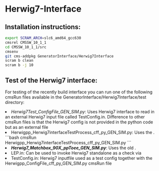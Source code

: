 # Herwig7-Interface

## Installation instructions:
```bash
export SCRAM_ARCH=slc6_amd64_gcc630
cmsrel CMSSW_10_1_1
cd CMSSW_10_1_1/src
cmsenv
git cms-addpkg GeneratorInterface/Herwig7Interface
scram b clean
scram b -j 10
```
## Test of the Herwig7 interface:
<par>For testing of the recently build interface you can run one of the following cmsRun files available in the GeneratorInterface/Herwig7Interface/test directory:</par>


<!--li is listing-->
  <li><i>Herwig7Test_ConfigFile_GEN_SIM.py</i>: Uses Herwig7 interface to read in an external Herwig7 input file called TestConfig.in. Difference to other cmsRun files is that the Herwig7 config is not provided in the python code but as an external file</li>
  
  <li>Herwigpp_Herwig7interfaceTestProcess_cff_py_GEN_SIM.py: Uses the .  </li>
    ```bash
      cmsRun Herwigpp_Herwig7interfaceTestProcess_cff_py_GEN_SIM.py
    ```

  
  <li><b><i>Herwig7_Matchbox_90X_ppToee_GEN_SIM.py</i></b>: Uses the old .</li>
  
  <li>LEP.in: Can be used to invoke Herwig7 standalone as a check via</li>
  
  <li>TestConfig.in: Herwig7 inputfile used as a test config together with the Herwigpp_ConfigFile_cff_py_GEN_SIM.py cmsRun file</li>

